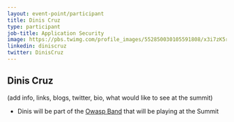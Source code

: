 ```yaml
---
layout: event-point/participant
title: Dinis Cruz
type: participant
job-title: Application Security
image: https://pbs.twimg.com/profile_images/552850030105591808/x3i7zK5r_400x400.jpeg
linkedin: diniscruz
twitter: DinisCruz
---
```


## Dinis Cruz

(add info, links, blogs, twitter, bio, what would like to see at the summit)

* Dinis will be part of the [Owasp Band](../Logistics/Owasp-Band.md) that will be playing at the Summit
